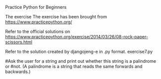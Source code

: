 

Practice Python for Beginners

The exercise The exercise has been brought from https://www.practicepython.org/

Refer to the official solutions on https://www.practicepython.org/exercise/2014/03/26/08-rock-paper-scissors.html

Refer to the solution created by djangojeng-e in .py format. exercise7.py

#Ask the user for a string and print out whether this string is a palindrome or #not. (A palindrome is a string that reads the same forwards and backwards.)

